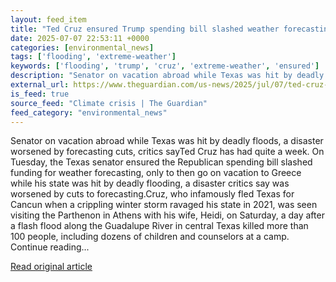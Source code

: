 ```yaml
---
layout: feed_item
title: "Ted Cruz ensured Trump spending bill slashed weather forecasting funding"
date: 2025-07-07 22:53:11 +0000
categories: [environmental_news]
tags: ['flooding', 'extreme-weather']
keywords: ['flooding', 'trump', 'cruz', 'extreme-weather', 'ensured']
description: "Senator on vacation abroad while Texas was hit by deadly floods, a disaster worsened by forecasting cuts, critics sayTed Cruz has had quite a week"
external_url: https://www.theguardian.com/us-news/2025/jul/07/ted-cruz-trump-weather-forecasting-cuts
is_feed: true
source_feed: "Climate crisis | The Guardian"
feed_category: "environmental_news"
---
```


Senator on vacation abroad while Texas was hit by deadly floods, a disaster worsened by forecasting cuts, critics sayTed Cruz has had quite a week. On Tuesday, the Texas senator ensured the Republican spending bill slashed funding for weather forecasting, only to then go on vacation to Greece while his state was hit by deadly flooding, a disaster critics say was worsened by cuts to forecasting.Cruz, who infamously fled Texas for Cancun when a crippling winter storm ravaged his state in 2021, was seen visiting the Parthenon in Athens with his wife, Heidi, on Saturday, a day after a flash flood along the Guadalupe River in central Texas killed more than 100 people, including dozens of children and counselors at a camp. Continue reading...

[Read original article](https://www.theguardian.com/us-news/2025/jul/07/ted-cruz-trump-weather-forecasting-cuts)
